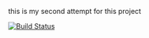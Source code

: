 this is my second attempt for this project

[![Build Status](https://app.travis-ci.com/DiyarKara/bil481Hw1.2.svg?branch=main)](https://app.travis-ci.com/DiyarKara/bil481Hw1.2)